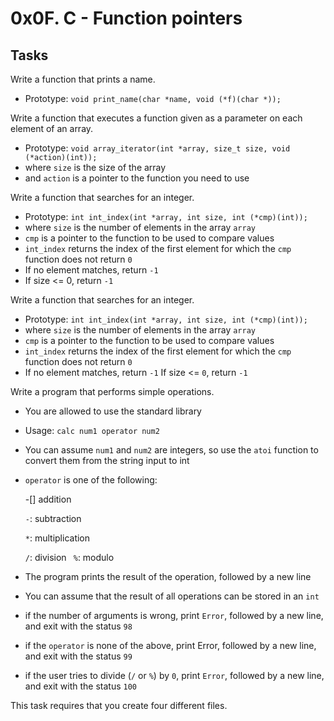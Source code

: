 # 0x0F. C - Function pointers

## Tasks
Write a function that prints a name.

- Prototype: `void print_name(char *name, void (*f)(char *));`

Write a function that executes a function given as a parameter on each element of an array.

- Prototype: `void array_iterator(int *array, size_t size, void (*action)(int));`
- where `size` is the size of the array
- and `action` is a pointer to the function you need to use

Write a function that searches for an integer.

- Prototype: `int int_index(int *array, int size, int (*cmp)(int));`
- where `size` is the number of elements in the array `array`
- `cmp` is a pointer to the function to be used to compare values
- `int_index` returns the index of the first element for which the `cmp` function does not return `0`
- If no element matches, return `-1`
- If size <= 0, return `-1`

Write a function that searches for an integer.

- Prototype: `int int_index(int *array, int size, int (*cmp)(int));`
- where `size` is the number of elements in the array `array`
- `cmp` is a pointer to the function to be used to compare values
- `int_index` returns the index of the first element for which the `cmp` function does not return `0`
- If no element matches, return `-1`
If size <= `0`, return `-1`

Write a program that performs simple operations.

- You are allowed to use the standard library
- Usage: `calc num1 operator num2`
- You can assume `num1` and `num2` are integers, so use the `atoi` function to convert them from the string input to int
- `operator` is one of the following:


    -[] addition

    `-`: subtraction

    `*`: multiplication

    `/`: division
    ` %`: modulo

- The program prints the result of the operation, followed by a new line
- You can assume that the result of all operations can be stored in an `int`
- if the number of arguments is wrong, print `Error`, followed by a new line, and exit with the status `98`
- if the `operator` is none of the above, print Error, followed by a new line, and exit with the status `99`
- if the user tries to divide (`/` or `%`) by `0`, print `Error`, followed by a new line, and exit with the status `100`

This task requires that you create four different files.